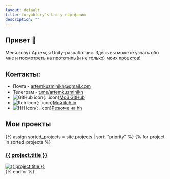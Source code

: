 ```yaml
---
layout: default
title: furyohfury's Unity портфолио
description: ""
---
```


## Привет 👋
Меня зовут Артем, я Unity-разработчик.
Здесь вы можете узнать обо мне и посмотреть на прототипы(и не только) моих проектов!
## Контакты:
- Почта - [artemkuzminikh@gmail.com](mailto:artemkuzminikh@gmail.com)
- Телеграм - [t.me/artemkuzminikh](https://t.me/artemkuzminikh)
- ![GitHub icon](https://github.githubassets.com/favicons/favicon.svg){: .icon}[Мой GitHub](https://github.com/furyohfury)  
- ![Itch icon](https://static.itch.io/images/itchio-textless-black.svg){: .icon}[Мой itch.io](https://furyohfury.itch.io/)
- ![HH icon](https://i.hh.ru/images/logos/svg/hh.ru.svg){: .icon}[Резюме на hh](https://hh.ru/resume/2eda4b93ff0ed8f2ba0039ed1f38384d4c7761)


## Мои проекты  
<div class="game-grid">
{% assign sorted_projects = site.projects | sort: "priority" %}
{% for project in sorted_projects %}
  <div class="game-card">
    <h3><a href="{{ project.url | relative_url }}">{{ project.title }}</a></h3>
    <a href="{{ project.url | relative_url }}">
        <img src="{{ project.image | relative_url }}" alt="{{ project.title }}" class="project-image" />
    </a>
    <!-- <img src="{{ project.image | relative_url }}" alt="{{ project.title }}" class="project-image"> -->
  </div>
{% endfor %}
</div>

